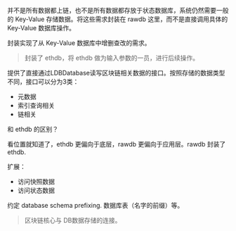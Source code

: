 并不是所有数据都上链，也不是所有数据都存放于状态数据库，系统仍然需要一般的 Key-Value 存储数据。将这些需求封装在 rawdb 这里，而不是直接调用具体的 Key-Value 数据库操作。

封装实现了从 Key-Value 数据库中增删查改的需求。

> 封装了 ethdb，将 ethdb 做为输入参数的一员，进行后续操作。

提供了直接通过LDBDatabase读写区块链相关数据的接口。按照存储的数据类型不同，接口可以分为3类：

* 元数据
* 索引查询相关
* 链相关

和 ethdb 的区别？

看位置就知道了，ethdb 更偏向于底层，rawdb 更偏向于应用层。rawdb 封装了 ethdb.

扩展：

* 访问快照数据
* 访问状态数据

约定 database schema prefixing. 数据库表（名字的前缀）等。

> 区块链核心与 DB数据存储的连接。



